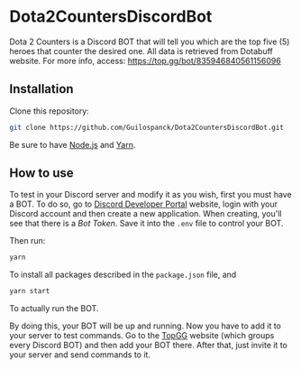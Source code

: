 # Dota2CountersDiscordBot
Dota 2 Counters is a Discord BOT that will tell you which are the top five (5) heroes that counter the desired one. All data is retrieved from Dotabuff website.
For more info, access: https://top.gg/bot/835946840561156096

## Installation
Clone this repository:
```bash
git clone https://github.com/Guilospanck/Dota2CountersDiscordBot.git
```
Be sure to have [Node.js](https://nodejs.org/en/download/) and [Yarn](https://yarnpkg.com/getting-started/install).

## How to use
To test in your Discord server and modify it as you wish, first you must have a BOT. To do so, go to [Discord Developer Portal](https://discord.com/developers/applications/) website, login with your Discord account and then create a new application.
When creating, you'll see that there is a *Bot Token*. Save it into the <code>.env</code> file to control your BOT.

Then run:
```bash
yarn 
```
To install all packages described in the <code>package.json</code> file, and
```bash
yarn start
```
To actually run the BOT.

By doing this, your BOT will be up and running. Now you have to add it to your server to test commands.
Go to the [TopGG](https://top.gg/bot/new) website (which groups every Discord BOT) and then add your BOT there.
After that, just invite it to your server and send commands to it.
